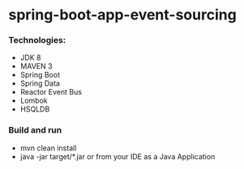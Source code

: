 # spring-boot-app-event-sourcing
### Technologies:
- JDK 8
- MAVEN 3
- Spring Boot 
- Spring Data
- Reactor Event Bus
- Lombok
- HSQLDB

### Build and run
- mvn clean install
- java -jar target/*.jar or from your IDE as a Java Application
